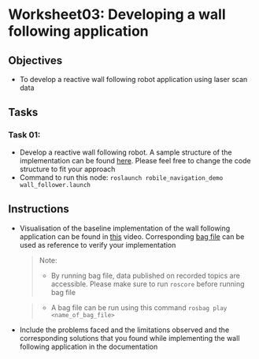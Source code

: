 Worksheet03: Developing a wall following application
==============

Objectives
---------
* To develop a reactive wall following robot application using laser scan data 

Tasks
----------

### Task 01:
* Develop a reactive wall following robot. A sample structure of the implementation can be found [here](https://github.com/HBRS-AMR/Robile/blob/main/robile_navigation/robile_navigation_demo/ros/scripts/wall_follower.py). Please feel free to change the code structure to fit your approach   
* Command to run this node:  `roslaunch robile_navigation_demo wall_follower.launch`

Instructions
----------
* Visualisation of the baseline implementation of the wall following application can be found in [this](https://www.youtube.com/watch?v=Qx__mHaQDic) video. Corresponding [bag file](https://drive.google.com/file/d/1J1HzGtJwKeJXjJJ1eiDNKBoABTvVoexD/view?usp=sharing) can be used as reference to verify your implementation  

    > Note:  
    > * By running bag file, data published on recorded topics are accessible. Please make sure to run `roscore` before running bag file  

    > * A bag file can be run using this command `rosbag play <name_of_bag_file>`  
    
* Include the problems faced and the limitations observed and the corresponding solutions that you found while implementing the wall following application in the documentation